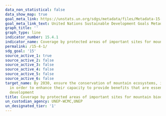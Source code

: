```yaml
---
data_non_statistical: false
data_show_map: true
goal_meta_link: https://unstats.un.org/sdgs/metadata/files/Metadata-15-04-01.pdf
goal_meta_link_text: United Nations Sustainable Development Goals Metadata (pdf 456kB)
graph_title: ''
graph_type: line
indicator_number: 15.4.1
indicator_name: Coverage by protected areas of important sites for mountain biodiversity
permalink: /15-4-1/
sdg_goal: '15'
source_active_1: true
source_active_2: false
source_active_3: false
source_active_4: false
source_active_5: false
source_active_6: false
target_name: By 2030, ensure the conservation of mountain ecosystems, including their biodiversity,
  in order to enhance their capacity to provide benefits that are essential for sustainable
  development
title: Coverage by protected areas of important sites for mountain biodiversity
un_custodian_agency: UNEP-WCMC,UNEP
un_designated_tier: '1'
---
```

